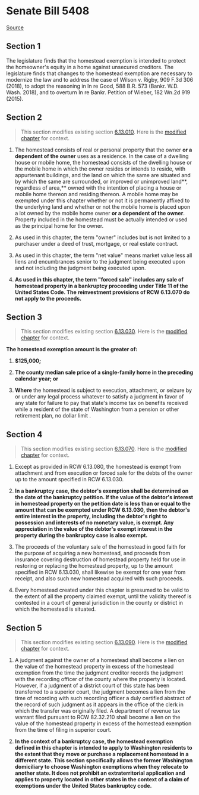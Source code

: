 # Senate Bill 5408

[Source](http://lawfilesext.leg.wa.gov/biennium/2021-22/Xml/Bills/Senate%20Bills/5408.xml)
## Section 1
The legislature finds that the homestead exemption is intended to protect the homeowner's equity in a home against unsecured creditors. The legislature finds that changes to the homestead exemption are necessary to modernize the law and to address the case of Wilson v. Rigby, 909 F.3d 306 (2018), to adopt the reasoning in In re Good, 588 B.R. 573 (Bankr. W.D. Wash. 2018), and to overturn In re Bankr. Petition of Wieber, 182 Wn.2d 919 (2015).

## Section 2
> This section modifies existing section [6.13.010](/rcw/06_enforcement_of_judgments/6.13_homesteads.md). Here is the [modified chapter](rcw/06_enforcement_of_judgments/6.13_homesteads.md) for context.

1. The homestead consists of real or personal property that the owner **or a dependent of the owner** uses as a residence. In the case of a dwelling house or mobile home, the homestead consists of the dwelling house or the mobile home in which the owner resides or intends to reside, with appurtenant buildings, and the land on which the same are situated and by which the same are surrounded, or improved or unimproved land**, regardless of area,** owned with the intention of placing a house or mobile home thereon and residing thereon. A mobile home may be exempted under this chapter whether or not it is permanently affixed to the underlying land and whether or not the mobile home is placed upon a lot owned by the mobile home owner **or a dependent of the owner**. Property included in the homestead must be actually intended or used as the principal home for the owner.

2. As used in this chapter, the term "owner" includes but is not limited to a purchaser under a deed of trust, mortgage, or real estate contract.

3. As used in this chapter, the term "net value" means market value less all liens and encumbrances senior to the judgment being executed upon and not including the judgment being executed upon.

4. **As used in this chapter, the term "forced sale" includes any sale of homestead property in a bankruptcy proceeding under Title 11 of the United States Code. The reinvestment provisions of RCW 6.13.070 do not apply to the proceeds.**


## Section 3
> This section modifies existing section [6.13.030](/rcw/06_enforcement_of_judgments/6.13_homesteads.md). Here is the [modified chapter](rcw/06_enforcement_of_judgments/6.13_homesteads.md) for context.

**The homestead exemption amount is the greater of:**

1. **$125,000;**

2. **The county median sale price of a single-family home in the preceding calendar year; or**

3. **Where** the homestead is subject to execution, attachment, or seizure by or under any legal process whatever to satisfy a judgment in favor of any state for failure to pay that state's income tax on benefits received while a resident of the state of Washington from a pension or other retirement plan,  no dollar limit .


## Section 4
> This section modifies existing section [6.13.070](/rcw/06_enforcement_of_judgments/6.13_homesteads.md). Here is the [modified chapter](rcw/06_enforcement_of_judgments/6.13_homesteads.md) for context.

1. Except as provided in RCW 6.13.080, the homestead is exempt from attachment and from execution or forced sale for the debts of the owner up to the amount specified in RCW 6.13.030.

2. **In a bankruptcy case, the debtor's exemption shall be determined on the date of the bankruptcy petition. If the value of the debtor's interest in homestead property on the petition date is less than or equal to the amount that can be exempted under RCW 6.13.030, then the debtor's entire interest in the property, including the debtor's right to possession and interests of no monetary value, is exempt. Any appreciation in the value of the debtor's exempt interest in the property during the bankruptcy case is also exempt.**

3. The proceeds of the voluntary sale of the homestead in good faith for the purpose of acquiring a new homestead, and proceeds from insurance covering destruction of homestead property held for use in restoring or replacing the homestead property, up to the amount specified in RCW 6.13.030, shall likewise be exempt for one year from receipt, and also such new homestead acquired with such proceeds.

4. Every homestead created under this chapter is presumed to be valid to the extent of all the property claimed exempt, until the validity thereof is contested in a court of general jurisdiction in the county or district in which the homestead is situated.


## Section 5
> This section modifies existing section [6.13.090](/rcw/06_enforcement_of_judgments/6.13_homesteads.md). Here is the [modified chapter](rcw/06_enforcement_of_judgments/6.13_homesteads.md) for context.

1. A judgment against the owner of a homestead shall become a lien on the value of the homestead property in excess of the homestead exemption from the time the judgment creditor records the judgment with the recording officer of the county where the property is located. However, if a judgment of a district court of this state has been transferred to a superior court, the judgment becomes a lien from the time of recording with such recording officer a duly certified abstract of the record of such judgment as it appears in the office of the clerk in which the transfer was originally filed. A department of revenue tax warrant filed pursuant to RCW 82.32.210 shall become a lien on the value of the homestead property in excess of the homestead exemption from the time of filing in superior court.

2. **In the context of a bankruptcy case, the homestead exemption defined in this chapter is intended to apply to Washington residents to the extent that they move or purchase a replacement homestead in a different state. This section specifically allows the former Washington domiciliary to choose Washington exemptions when they relocate to another state. It does not prohibit an extraterritorial application and applies to property located in other states in the context of a claim of exemptions under the United States bankruptcy code.**

